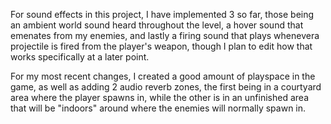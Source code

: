 For sound effects in this project, I have implemented 3 so far, those being an ambient world sound heard throughout the level, a hover sound that emenates from my enemies, and lastly a firing sound that plays whenevera projectile is fired from the player's weapon, though I plan to edit how that works specifically at a later point.

For my most recent changes, I created a good amount of playspace in the game, as well as adding 2 audio reverb zones, the first being in a courtyard area where the player spawns in, while the other is in an unfinished area that will be "indoors" around where the enemies will normally spawn in.
